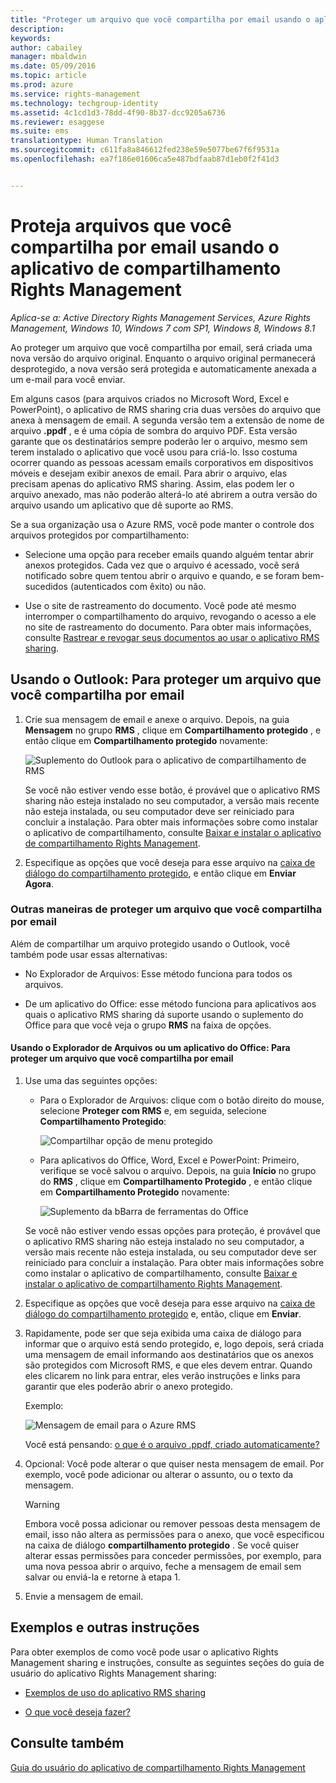 ```yaml
---
title: "Proteger um arquivo que você compartilha por email usando o aplicativo de compartilhamento Rights Management | Azure RMS"
description: 
keywords: 
author: cabailey
manager: mbaldwin
ms.date: 05/09/2016
ms.topic: article
ms.prod: azure
ms.service: rights-management
ms.technology: techgroup-identity
ms.assetid: 4c1cd1d3-78dd-4f90-8b37-dcc9205a6736
ms.reviewer: esaggese
ms.suite: ems
translationtype: Human Translation
ms.sourcegitcommit: c611fa8a846612fed238e59e5077be67f6f9531a
ms.openlocfilehash: ea7f186e01606ca5e487bdfaab87d1eb0f2f41d3


---
```


# Proteja arquivos que você compartilha por email usando o aplicativo de compartilhamento Rights Management

*Aplica-se a: Active Directory Rights Management Services, Azure Rights Management, Windows 10, Windows 7 com SP1, Windows 8, Windows 8.1*

Ao proteger um arquivo que você compartilha por email, será criada uma nova versão do arquivo original. Enquanto o arquivo original permanecerá desprotegido, a nova versão será protegida e automaticamente anexada a um e-mail para você enviar.

Em alguns casos (para arquivos criados no Microsoft Word, Excel e PowerPoint), o aplicativo de RMS sharing cria duas versões do arquivo que anexa à mensagem de email. A segunda versão tem a extensão de nome de arquivo **.ppdf** , e é uma cópia de sombra do arquivo PDF. Esta versão garante que os destinatários sempre poderão ler o arquivo, mesmo sem terem instalado o aplicativo que você usou para criá-lo. Isso costuma ocorrer quando as pessoas acessam emails corporativos em dispositivos móveis e desejam exibir anexos de email. Para abrir o arquivo, elas precisam apenas do aplicativo RMS sharing. Assim, elas podem ler o arquivo anexado, mas não poderão alterá-lo até abrirem a outra versão do arquivo usando um aplicativo que dê suporte ao RMS.

Se a sua organização usa o Azure RMS, você pode manter o controle dos arquivos protegidos por compartilhamento:

-   Selecione uma opção para receber emails quando alguém tentar abrir anexos protegidos. Cada vez que o arquivo é acessado, você será notificado sobre quem tentou abrir o arquivo e quando, e se foram bem-sucedidos (autenticados com êxito) ou não.

-   Use o site de rastreamento do documento. Você pode até mesmo interromper o compartilhamento do arquivo, revogando o acesso a ele no site de rastreamento do documento. Para obter mais informações, consulte [Rastrear e revogar seus documentos ao usar o aplicativo RMS sharing](sharing-app-track-revoke.md).

## Usando o Outlook: Para proteger um arquivo que você compartilha por email

1.  Crie sua mensagem de email e anexe o arquivo. Depois, na guia **Mensagem** no grupo **RMS** , clique em **Compartilhamento protegido** , e então clique em **Compartilhamento protegido** novamente:

    ![Suplemento do Outlook para o aplicativo de compartilhamento de RMS](../media/ADRMS_MSRMSApp_SP_OutlookToolbar.png)

    Se você não estiver vendo esse botão, é provável que o aplicativo RMS sharing não esteja instalado no seu computador, a versão mais recente não esteja instalada, ou seu computador deve ser reiniciado para concluir a instalação. Para obter mais informações sobre como instalar o aplicativo de compartilhamento, consulte [Baixar e instalar o aplicativo de compartilhamento Rights Management](install-sharing-app.md).

2.  Especifique as opções que você deseja para esse arquivo na [caixa de diálogo do compartilhamento protegido](sharing-app-dialog-box.md), e então clique em **Enviar Agora**.

### Outras maneiras de proteger um arquivo que você compartilha por email
Além de compartilhar um arquivo protegido usando o Outlook, você também pode usar essas alternativas:

-   No Explorador de Arquivos: Esse método funciona para todos os arquivos.

-   De um aplicativo do Office: esse método funciona para aplicativos aos quais o aplicativo RMS sharing dá suporte usando o suplemento do Office para que você veja o grupo **RMS** na faixa de opções.

#### Usando o Explorador de Arquivos ou um aplicativo do Office: Para proteger um arquivo que você compartilha por email

1.  Use uma das seguintes opções:

    -   Para o Explorador de Arquivos: clique com o botão direito do mouse, selecione **Proteger com RMS** e, em seguida, selecione **Compartilhamento Protegido**:

        ![Compartilhar opção de menu protegido](../media/ADRMS_MSRMSApp_ShareProtectedMenu.png)

    -   Para aplicativos do Office, Word, Excel e PowerPoint: Primeiro, verifique se você salvou o arquivo. Depois, na guia **Início** no grupo do **RMS** , clique em **Compartilhamento Protegido** , e então clique em **Compartilhamento Protegido** novamente:

        ![Suplemento da bBarra de ferramentas do Office](../media/ADRMS_MSRMSApp_SP_OfficeToolbar.png)

    Se você não estiver vendo essas opções para proteção, é provável que o aplicativo RMS sharing não esteja instalado no seu computador, a versão mais recente não esteja instalada, ou seu computador deve ser reiniciado para concluir a instalação. Para obter mais informações sobre como instalar o aplicativo de compartilhamento, consulte [Baixar e instalar o aplicativo de compartilhamento Rights Management](install-sharing-app.md).

2.  Especifique as opções que você deseja para esse arquivo na [caixa de diálogo do compartilhamento protegido](sharing-app-dialog-box.md) e, então, clique em **Enviar**.

3.  Rapidamente, pode ser que seja exibida uma caixa de diálogo para informar que o arquivo está sendo protegido, e, logo depois, será criada uma mensagem de email informando aos destinatários que os anexos são protegidos com Microsoft RMS, e que eles devem entrar. Quando eles clicarem no link para entrar, eles verão instruções e links para garantir que eles poderão abrir o anexo protegido.

    Exemplo:

    ![Mensagem de email para o Azure RMS](../media/ADRMS_MSRMSApp_EmailMessage.PNG)

    Você está pensando: [o que é o arquivo .ppdf, criado automaticamente?](sharing-app-dialog-box.md#what-s-the-ppdf-file-that-s-automatically-created-)

4.  Opcional: Você pode alterar o que quiser nesta mensagem de email. Por exemplo, você pode adicionar ou alterar o assunto, ou o texto da mensagem.

    > [!WARNING]
    > Embora você possa adicionar ou remover pessoas desta mensagem de email, isso não altera as permissões para o anexo, que você especificou na caixa de diálogo **compartilhamento protegido** . Se você quiser alterar essas permissões para conceder permissões, por exemplo, para uma nova pessoa abrir o arquivo, feche a mensagem de email sem salvar ou enviá-la e retorne à etapa 1.

5.  Envie a mensagem de email.

## Exemplos e outras instruções
Para obter exemplos de como você pode usar o aplicativo Rights Management sharing e instruções, consulte as seguintes seções do guia de usuário do aplicativo Rights Management sharing:

-   [Exemplos de uso do aplicativo RMS sharing](sharing-app-user-guide.md#examples-for-using-the-rms-sharing-application)

-   [O que você deseja fazer?](sharing-app-user-guide.md#what-do-you-want-to-do-)

## Consulte também
[Guia do usuário do aplicativo de compartilhamento Rights Management](sharing-app-user-guide.md)



<!--HONumber=Jun16_HO4-->


